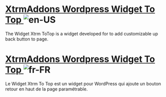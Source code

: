 # [XtrmAddons Wordpress Widget To Top ](https://www.xtrmaddons.com/en/en-wordpress/widgets/widget-xtrmtotop/)![en-US](https://github.assets.xtrmaddons.com/assets/images/en.gif)

The Widget Xtrm ToTop is a widget developed for to add customizable up back button to page.

# [XtrmAddons Wordpress Widget To Top ](https://www.xtrmaddons.com/fr/fr-joomla/modules/mod-xtrmtotop/)![fr-FR](https://github.assets.xtrmaddons.com/assets/images/fr.gif)

Le Widget Xtrm To Top est un widget pour WordPress qui ajoute un bouton retour en haut de la page paramétrable.